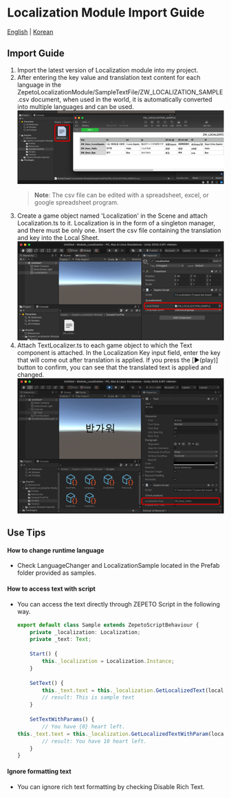 # Localization Module Import Guide

[English](./README.md) | [Korean](./README_KR.md)

## Import Guide
1. Import the latest version of Localization module into my project.
2. After entering the key value and translation text content for each language in the ZepetoLocalizationModule/SampleTextFile/ZW_LOCALIZATION_SAMPLE.csv document, when used in the world, it is automatically converted into multiple languages and can be used.
     <img width="700" alt="image" src="./images/GuideImage1.png">
     > **Note**: The csv file can be edited with a spreadsheet, excel, or google spreadsheet program.
3. Create a game object named 'Localization' in the Scene and attach Localization.ts to it. Localization is in the form of a singleton manager, and there must be only one. Insert the csv file containing the translation and key into the Local Sheet.
     <img width="700" alt="image" src="./images/GuideImage2.png">
4. Attach TextLocalizer.ts to each game object to which the Text component is attached. In the Localization Key input field, enter the key that will come out after translation is applied. If you press the [▶︎(play)] button to confirm, you can see that the translated text is applied and changed.
     <img width="700" alt="image" src="./images/GuideImage3.png">


## Use Tips
#### How to change runtime language
- Check LanguageChanger and LocalizationSample located in the Prefab folder provided as samples.

#### How to access text with script
- You can access the text directly through ZEPETO Script in the following way.
     ```typescript
     export default class Sample extends ZepetoScriptBehaviour {
         private _localization: Localization;
         private _text: Text;
    
         Start() {
             this._localization = Localization.Instance;
         }
    
         SetText() {
             this._text.text = this._localization.GetLocalizedText(localizationKeys.SAMPLE_TEXT);
             // result: This is sample text
         }
    
         SetTextWithParams() {
             // You have {0} heart left.
     this._text.text = this._localization.GetLocalizedTextWithParam(localizationKeys.SAMPLE_TEXT_WITH_PARAMS, ["10"]);
             // result: You have 10 heart left.
         }
     }
     ```

#### Ignore formatting text
- You can ignore rich text formatting by checking Disable Rich Text.

